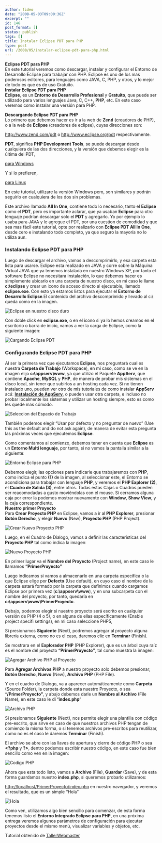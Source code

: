 ```yaml
---
author: fideo
date: "2008-05-03T09:00:36Z"
excerpt: ""
id: 146
post_format: []
status: publish
tags: []
title: Instalar Eclipse PDT para PHP
type: post
url: /2008/05/instalar-eclipse-pdt-para-php.html
---
```

**Eclipse PDT para PHP**  
En este tutorial veremos como descargar, instalar y configurar el Entorno de Desarrollo Eclipse para trabajar con PHP. Eclipse es uno de los mas poderosos editores, para lenguajes como JAVA, C, PHP, y otros, y lo mejor de todo es que es de uso Gratuito.  
**Instalar Eclipse PDT para PHP**  
**Eclipse**, es un **Entorno de Desarrollo Profesional** y **Gratuito**, que puede ser utilizado para varios lenguajes Java, C, C++, **PHP**, etc. En este caso veremos como instalar una versión para PHP.  
  
**Descargando Eclipse PDT para PHP**  
Lo primero que debemos hacer es ir a la web de **Zend** (creadores de PHP), o a la web de **Eclipse** (creadores de eclipse), cuyas direcciones son:

<http://www.zend.com/pdt> o <http://www.eclipse.org/pdt> respectivamente.

**PDT**, significa **PHP Development Tools**, se puede descargar desde cualquiera de las dos direcciones, y la versión que debemos elegir es la última del PDT,

[para Windows](http://downloads.zend.com/pdt/all-in-one/pdt-1.0.0.R20070917-debugger-5.2.10.v20070905-all-in-one-win32.zip)

Y si lo prefieren,

[para Linux](http://downloads.zend.com/pdt/all-in-one/pdt-1.0.0.R20070917-debugger-5.2.10.v20070905-all-in-one-linux-gtk.tar.gz)

En este tutorial, utilizare la versión Windows pero, son similares y podrán seguirlo en cualquiera de los dos sin problemas.

Este archivo llamado **All In One**, contiene todo lo necesario, tanto el **Eclipse** como el **PDT**, pero es importante aclarar, que ya usaban **Eclipse** para otro lenguaje podrían descargar solo el **PDT** y agregarlo. Yo por ejemplo lo usaba para JAVA y le agregue el PDT, por una cuestion de comodidad y que sea mas fácil este tutorial, opte por realizarlo con **Eclipse PDT All In One**, desde cero e instalando todo completo, ya que seguro la mayoría no lo utiliza aun.

### Instalando Eclipse PDT para PHP

Luego de descargar el archivo, vamos a descomprimirlo, y esa carpeta esta lista para usarse. Eclipse esta realizado en JAVA y corre sobre la Máquina Virtual JAVA que ya tenemos instalada en nuestro Windows XP, por tanto el software Eclipse no necesitara instalación, lo que debemos hacer es simplemente ubicarlo en una carpeta de nuestro disco, en mi caso le llame **c:\\eclipse** y crear un icono de acceso directo al ejecutable, llamado **eclipse.exe**. Con esto ya estamos listos para ejecutar el **Entorno de Desarrollo Eclipse**.El contenido del archivo descomprimido y llevado al c:\\ queda como en la imagen.

![Eclipse en nuestro disco duro](http://www.tallerwebmaster.com/imgarticulos/125/carpeta-eclipse.gif)

Con doble click en **eclipse.exe**, o en el icono si ya lo hemos creamos en el escritorio o barra de inicio, vamos a ver la carga de Eclipse, como la siguiente imagen:

![Cargando Eclipse PDT](http://www.tallerwebmaster.com/imgarticulos/125/ejecutar-eclipse.jpg)

### Configurando Eclipse PDT para PHP

Al ser la primera vez que ejecutamos **Eclipse**, nos preguntará cual es nuestra **Carpeta de Trabajo** (Workspace), en mi caso, como se ve en la imagen elijo **c:\\appserv\\www**, ya que utilizo el Paquete **AppServ**, que contiene **Apache**, **MySQL** y **PHP**, de manera de probar mis sistemas en el disco local, sin tener que subirlos a un hosting cada vez. Si no tienen instalado uno, pueden ver otro de mis tutoriales de como instalar **AppServ** acá: [**Instalación de AppServ**](http://www.tallerwebmaster.com/Tutorial-Instalacion-de-AppServ-PHP-Apache-MySQL-c-67.html), o pueden usar otra carpeta, e incluso no probar localmente los sistemas y utilizar un hosting siempre, esto es como les quede mas cómodo.

![Seleccion del Espacio de Trabajo](http://www.tallerwebmaster.com/imgarticulos/125/espacio-trabajo.gif)

También podemos elegir “Usar por defecto y no preguntar de nuevo” (Use this as the default and do not ask again), de manera de evitar esta pregunta las próximas veces que ejecutemos **Eclipse**.

Como comentamos al comienzo, debemos tener en cuenta que **Eclipse** es un **Entorno Multi lenguaje**, por tanto, si no vemos la pantalla similar a la siguiente:

![Entorno Eclipse para PHP](http://www.tallerwebmaster.com/imgarticulos/125/entorno-eclipse.gif)

Debemos elegir, las opciones para indicarle que trabajaremos con **PHP**, como indica el punto **(1)** de la imagen, al seleccionar este, el Entorno se acondiciona para trabajar con lenguaje **PHP**, y veremos el **PHP Explorer (2)**, el **Cuadro de Salida (3)**, entre otros. Todas estas Cajas o Cuadros pueden ser reacomodadas a gusto moviéndolas con el mouse. Si cerramos alguna caja por error la podemos mostrar nuevamente con **Window**, **Show View**, y la caja correspondiente.  
**Nuestro primer Proyecto**  
Para **Crear Proyecto PHP** en Eclipse, vamos a ir al **PHP Explorer**, presionar **Botón Derecho**, y elegir **Nuevo** (New), **Proyecto PHP** (PHP Project).

![Crear Nuevo Proyecto PHP](http://www.tallerwebmaster.com/imgarticulos/125/proyecto-php.gif)

Luego, en el Cuadro de Dialogo, vamos a definir las características del **Proyecto PHP** tal como indica la imagen:

![Nuevo Proyecto PHP](http://www.tallerwebmaster.com/imgarticulos/125/nombre-proyecto.gif)

En primer lugar va el **Nombre del Proyecto** (Project name), en este caso le llamamos **“PrimerProyecto”**

Luego indicamos si vamos a almacenarlo en una carpeta especifica o la que Eclipse elige por **Defecto** (Use default), en cuyo caso el nombre de la carpeta estará formado por la carpeta que definimos cuando cargamos Eclipse por primera vez (**c:\\appserv\\www**), y en una subcarpeta con el nombre del proyecto, por tanto, quedaría en **c:\\appserv\\www\\PrimerProyecto**.

Debajo, podemos elegir si nuestro proyecto será escrito en cualquier versión de PHP (4 o 5), o en alguna de ellas específicamente (Enable project specifi settings), en mi caso seleccione PHP5,

Si presionamos **Siguiente** (Next), podremos agregar al proyecto alguna librería externa, como no es el caso, daremos clic en **Terminar** (Finish).

Se mostrara en el **Explorador PHP** (PHP Explorer), que es un árbol cuya raíz es el nombre del proyecto **“PrimerProyecto”**, tal como muestra la imagen:

![Agregar Archivo PHP al Proyecto](http://www.tallerwebmaster.com/imgarticulos/125/archivo-php.gif)

Para **Agregar Archivos PHP** a nuestro proyecto solo debemos presionar, **Botón Derecho**, **Nuevo** (New), **Archivo PHP** (PHP File).

Y en el cuadro de Dialogo, va a aparecer automáticamente como **Carpeta** (Source Folder), la carpeta donde esta nuestro Proyecto, o sea **“/PrimerProyecto”**, y abajo debemos darle un **Nombre al Archivo** (File Name), en este caso le di “**index.php**”

![Archivo PHP](http://www.tallerwebmaster.com/imgarticulos/125/nuevo-php.gif)

Si presionamos **Siguiente** (Next), nos permite elegir una plantilla con código pre-escrito, que sirve en caso de que nuestros archivos PHP tengan de comienzo la misma forma, o si tenemos archivos pre-escritos para reutilizar, como no es el caso le daremos **Terminar** (Finish).

El archivo se abre con las llaves de apertura y cierre de código PHP o sea **&lt;?php** y **?&gt;**, dentro podemos escribir nuestro código, en este caso fue bien sencillo como ven en la imagen:

![Codigo PHP](http://www.tallerwebmaster.com/imgarticulos/125/proyecto-hola.gif)

Ahora que esta todo listo, vamos a **Archivo** (File), **Guardar** (Save), y de esta forma guardamos nuestro **index.php**, si queremos probarlo utilizamos:

<http://localhost/PrimerProyecto/index.php> en nuestro navegador, y veremos el resultado, que es un simple “Hola”

![Hola](http://www.tallerwebmaster.com/imgarticulos/125/resultado-final.gif)

Como ven, utilizamos algo bien sencillo para comenzar, de esta forma tenemos listo el **Entorno Integrado Eclipse para PHP**, en una próxima entrega veremos algunos parámetros de configuración para ejecutar proyectos desde el mismo menú, visualizar variables y objetos, etc.

Tutorial obtenido de [TallerWebmaster](http://www.tallerwebmaster.com/Tutorial-Instalar-Eclipse-PDT-para-PHP-c-125.htm "TallerWebmaster")

